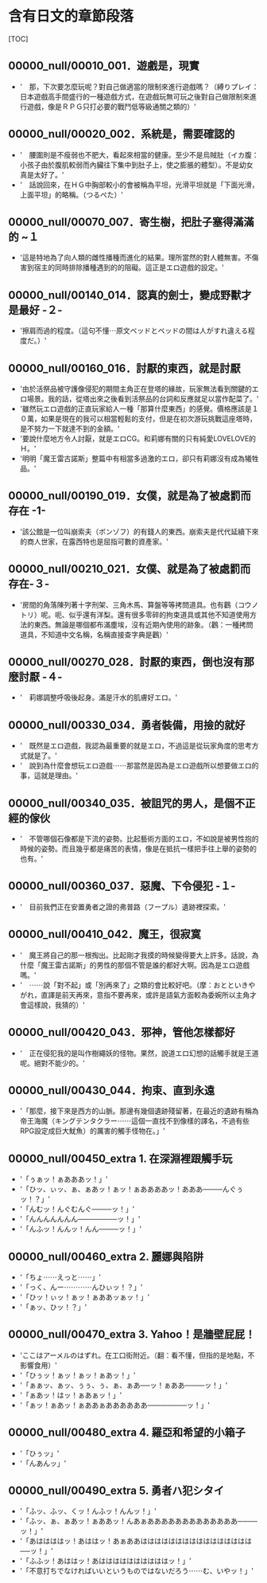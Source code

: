 # 含有日文的章節段落

[TOC]

## 00000_null/00010_001．遊戲是，現實

- '　那，下次要怎麼玩呢？對自己做適當的限制來進行遊戲嗎？（縛りプレイ：日本遊戲高手間盛行的一種遊戲方式，在遊戲玩無可玩之後對自己做限制來進行遊戲，像是ＲＰＧ只打必要的戰鬥低等級通關之類的）'


## 00000_null/00020_002．系統是，需要確認的

- '　腰圍則是不瘦弱也不肥大，看起來相當的健康。至少不是烏賊肚（イカ腹：小孩子由於腹肌較弱而內臟往下集中到肚子上，使之膨脹的體型）。不是幼女真是太好了。'
- '　話說回來，在ＨＧ中胸部較小的會被稱為平坦，光滑平坦就是「下面光滑，上面平坦」的略稱。（つるぺた）'


## 00000_null/00070_007．寄生樹，把肚子塞得滿滿的 ~１

- '這是特地為了向人類的雌性播種而進化的結果。理所當然的對人體無害。不傷害到宿主的同時排除播種遇到的的阻礙。這正是エロ遊戲的設定。'


## 00000_null/00140_014．認真的劍士，變成野獸才是最好 -２-

- '擦肩而過的程度。（這句不懂⋯原文ベッドとベッドの間は人がすれ違える程度だ。）'


## 00000_null/00160_016．討厭的東西，就是討厭

- '由於活祭品被守護像侵犯的期間主角正在登塔的緣故，玩家無法看到關鍵的エロ場景。我的話，從塔出來之後看到活祭品的台詞和反應就足以當作配菜了。'
- '雖然玩エロ遊戲的正直玩家給人一種「那算什麼東西」的感覺。價格應該是１０萬，如果是現在的我可以相當輕鬆的支付，但是在初次游玩挑戰這座塔時，是不努力一下就達不到的金額。'
- '要說什麼地方令人討厭，就是エロCG。和莉娜有關的只有純愛LOVELOVE的Ｈ。'
- '明明「魔王雷古諾斯」整篇中有相當多過激的エロ，卻只有莉娜沒有成為犧牲品。'


## 00000_null/00190_019．女僕，就是為了被處罰而存在 -1-

- '該公館是一位叫崩索夫（ボンゾフ）的有錢人的東西。崩索夫是代代延續下來的商人世家，在露西特也是屈指可數的資產家。'


## 00000_null/00210_021．女僕、就是為了被處罰而存在-３-

- '房間的角落陳列著十字刑架、三角木馬、算盤等等拷問道具。也有鸛（コウノトリ）呢。呃、似乎還有洋梨。還有很多零碎的拘束道具或其他不知道使用方法的東西。無論是哪個都布滿塵埃，沒有近期內使用的跡象。（鸛：一種拷問道具，不知道中文名稱，名稱直接查字典是鸛）'


## 00000_null/00270_028．討厭的東西，倒也沒有那麼討厭 -４-

- '　莉娜調整呼吸後起身。滿是汗水的肌膚好エロ。'


## 00000_null/00330_034．勇者裝備，用撿的就好

- '　既然是エロ遊戲，我認為最重要的就是エロ，不過這是從玩家角度的思考方式就是了。'
- '　說到為什麼會想玩エロ遊戲⋯⋯那當然是因為是エロ遊戲所以想要做エロ的事，這就是理由。'


## 00000_null/00340_035．被詛咒的男人，是個不正經的傢伙

- '　不管哪個石像都是下流的姿勢。比起藝術方面的エロ，不如說是被男性抱的時候的姿勢。而且幾乎都是痛苦的表情，像是在抵抗一樣把手往上舉的姿勢的也有。'


## 00000_null/00360_037．惡魔、下令侵犯 -１-

- '　目前我們正在安置勇者之證的弗普路（フープル）遺跡裡探索。'


## 00000_null/00410_042．魔王，很寂寞

- '　魔王將自己的那一根掏出。比起剛才我摸的時候變得要大上許多。話說，為什麼「魔王雷古諾斯」的男性的那個不管是誰的都好大啊。因為是エロ遊戲嗎。'
- '　⋯⋯說「對不起」或「別再來了」之類的會比較好吧。（摩：おとといきやがれ，直譯是前天再來，意指不要再來，或許是語氣方面較為委婉所以主角才會這樣說，我猜的）'


## 00000_null/00420_043．邪神，管他怎樣都好

- '　正在侵犯我的是叫作樹繩妖的怪物。果然，說道エロ幻想的話觸手就是王道呢。絕對不能少的。'


## 00000_null/00430_044．拘束、直到永遠

- '「那麼，接下來是西方的山脈。那邊有幾個遺跡殘留著，在最近的遺跡有稱為帝王海魔（キングテンタクラー⋯⋯這個一直找不到像樣的譯名，不過有些RPG設定成巨大魷魚）的厲害的觸手怪物在。」'


## 00000_null/00450_extra 1. 在深淵裡跟觸手玩

- '「ぅぁッ！ぁあああッ！」'
- '「ひッ、ぃッ、ぁ、ぁあッ！ぁッ！ぁああああッ！あああ────んぐぅッ！？」'
- '「んむッ！んぐむんぐ────ッ！」'
- '「んんんんんんん────────ッ！」'
- '「んふッ！んんッ！んん────ッ！」'


## 00000_null/00460_extra 2. 麗娜與陷阱

- '「ちょ⋯⋯えっと⋯⋯」'
- '「っく、んー⋯⋯⋯⋯んひぃッ！？」'
- '「ひッ！ぃッ！ぁッ！ぁああッぁッ！」'
- '「ぁッ、ひッ！？」'


## 00000_null/00470_extra 3. Yahoo！是牆壁屁屁！

- 'ここはアーメルのはずれ。在工口街附近。（翻：看不懂，但指的是地點，不影響食用）'
- '「ひぅッ！ぁッ！ぁッ！ぁあッ！」'
- '「ぁぁッ、ぁッ、ぅぅ、ぅ、ぁ、ぁあ──ッ！ぁああ────ッ！」'
- '「ぁあッ！はッ！ぁあぁッ！」'
- '「ぁッ！ぁあッ！ぁああぁああああああ────────ッ！」'


## 00000_null/00480_extra 4. 羅亞和希望的小箱子

- '「ひぅッ」'
- '「んあんッ」'


## 00000_null/00490_extra 5. 勇者ハ犯シタイ

- '「ふッ、ふッ、くッ！んふッ！んんッ！」'
- '「ふッ、ぁ、ぁあッ！ぁああッ！んあぁあああああああああああああ────ッ！」'
- '「あははははッ！あははッ！あぁああはははははははははははははははは──ッ！」'
- '「ふふッ！あははッ！あははははははははははッ！」'
- '「不意打ちでなければいいというものではないだろう⋯⋯む、いやッ！」'
